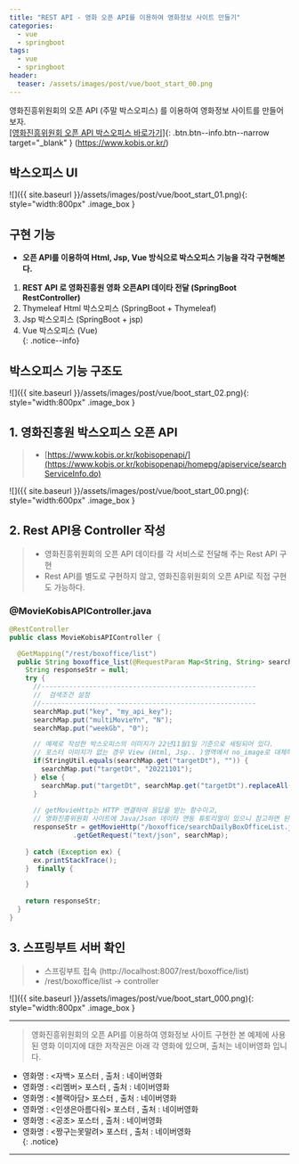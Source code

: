 ```yaml
---
title: "REST API - 영화 오픈 API를 이용하여 영화정보 사이트 만들기"
categories: 
  - vue
  - springboot
tags:
  - vue
  - springboot
header:
  teaser: /assets/images/post/vue/boot_start_00.png  
---
```


영화진흥위원회의 오픈 API (주말 박스오피스) 를 이용하여 영화정보 사이트를 만들어보자.        
[[영화진흥위원회 오픈 API 박스오피스 바로가기]](https://www.kobis.or.kr/kobisopenapi/homepg/apiservice/searchServiceInfo.do){: .btn.btn--info.btn--narrow target="_blank" }  (https://www.kobis.or.kr/)    

## 박스오피스 UI
![]({{ site.baseurl }}/assets/images/post/vue/boot_start_01.png){: style="width:800px" .image_box }

## 구현 기능
+ **오픈 API를 이용하여 Html, Jsp, Vue 방식으로 박스오피스 기능을 각각 구현해본다.**    

1. **REST API 로 영화진흥원 영화 오픈API 데이타 전달 (SpringBoot RestController)**    
2. Thymeleaf Html 박스오피스 (SpringBoot + Thymeleaf)    
3. Jsp 박스오피스 (SpringBoot + jsp)    
4. Vue 박스오피스 (Vue)       
{: .notice--info}

## 박스오피스 기능 구조도
![]({{ site.baseurl }}/assets/images/post/vue/boot_start_02.png){: style="width:800px" .image_box }

## 1. 영화진흥원 박스오피스 오픈 API 
> + [https://www.kobis.or.kr/kobisopenapi/](https://www.kobis.or.kr/kobisopenapi/homepg/apiservice/searchServiceInfo.do)

![]({{ site.baseurl }}/assets/images/post/vue/boot_start_00.png){: style="width:600px" .image_box }

## 2. Rest API용 Controller 작성
> + 영화진흥위원회의 오픈 API 데이타를 각 서비스로 전달해 주는 Rest API 구현    
> + Rest API를 별도로 구현하지 않고, 영화진흥위원회의 오픈 API로 직접 구현도 가능하다.

### @MovieKobisAPIController.java
```java
@RestController
public class MovieKobisAPIController {

  @GetMapping("/rest/boxoffice/list")
  public String boxoffice_list(@RequestParam Map<String, String> searchMap) throws Exception {      
    String responseStr = null;
    try {
      //------------------------------------------------------
      //  검색조건 설정
      //------------------------------------------------------      
      searchMap.put("key", "my_api_key");
      searchMap.put("multiMovieYn", "N");
      searchMap.put("weekGb", "0");

      // 예제로 작성한 박스오피스의 이미지가 22년11월1일 기준으로 세팅되어 있다.
      // 포스터 이미지가 없는 경우 View (Html, Jsp.. )영역에서 no_image로 대체하여 보여준다.
      if(StringUtil.equals(searchMap.get("targetDt"), "")) {
        searchMap.put("targetDt", "20221101");
      } else {
        searchMap.put("targetDt", searchMap.get("targetDt").replaceAll("-", ""));
      }
            
      // getMovieHttp는 HTTP 연결하여 응답을 받는 함수이고,
      // 영화진흥위원회 사이트에 Java/Json 데이타 연동 튜토리얼이 있으니 참고하면 된다.
      responseStr = getMovieHttp("/boxoffice/searchDailyBoxOfficeList.json?")
                .getGetRequest("text/json", searchMap);
      
    } catch (Exception ex) {
      ex.printStackTrace();
    }  finally {

    }        
 
    return responseStr;
  }
}
```    

## 3. 스프링부트 서버 확인
> + 스프링부트 접속 (http://localhost:8007/rest/boxoffice/list)    
> + /rest/boxoffice/list -> controller     

![]({{ site.baseurl }}/assets/images/post/vue/boot_start_000.png){: style="width:800px" .image_box }

---

> 영화진흥위원회의 오픈 API를 이용하여 영화정보 사이트 구현한  본 예제에 사용된 영화 이미지에 대한 저작권은 
> 아래 각 영화에 있으며, 출처는 네이버영화 입니다.

+ 영화명 : <자백> 포스터 , 출처 : 네이버영화 
+ 영화명 : <리멤버> 포스터 , 출처 : 네이버영화
+ 영화명 : <블랙아담> 포스터 , 출처 : 네이버영화  
+ 영화명 : <인생은아름다워> 포스터 , 출처 : 네이버영화   
+ 영화명 : <공조> 포스터 , 출처 : 네이버영화  
+ 영화명 : <짱구는못말려> 포스터 , 출처 : 네이버영화  
{: .notice}


---   
   
